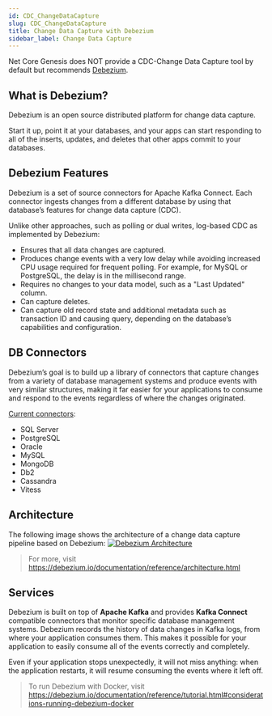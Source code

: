 ```yaml
---
id: CDC_ChangeDataCapture
slug: CDC_ChangeDataCapture
title: Change Data Capture with Debezium
sidebar_label: Change Data Capture
---
```


Net Core Genesis does NOT provide a CDC-Change Data Capture tool by default but recommends [Debezium](https://debezium.io/).


## What is Debezium?

Debezium is an open source distributed platform for change data capture. 

Start it up, point it at your databases, and your apps can start responding to all of the inserts, updates, and deletes that other apps commit to your databases.


## Debezium Features

Debezium is a set of source connectors for Apache Kafka Connect. Each connector ingests changes from a different database by using that database’s features for change data capture (CDC). 

Unlike other approaches, such as polling or dual writes, log-based CDC as implemented by Debezium:

- Ensures that all data changes are captured.
- Produces change events with a very low delay while avoiding increased CPU usage required for frequent polling. For example, for MySQL or PostgreSQL, the delay is in the millisecond range.
- Requires no changes to your data model, such as a "Last Updated" column.
- Can capture deletes.
- Can capture old record state and additional metadata such as transaction ID and causing query, depending on the database’s capabilities and configuration.



## DB Connectors

Debezium’s goal is to build up a library of connectors that capture changes from a variety of database management systems and produce events with very similar structures, making it far easier for your applications to consume and respond to the events regardless of where the changes originated.

[Current connectors](https://debezium.io/documentation/reference/connectors/index.html):
- SQL Server
- PostgreSQL
- Oracle
- MySQL
- MongoDB
- Db2
- Cassandra
- Vitess

## Architecture
The following image shows the architecture of a change data capture pipeline based on Debezium:
[![Debezium Architecture](https://netcoregenesis.com/images/documentation/debezium-architecture.png)](https://netcoregenesis.com/images/documentation/debezium-architecture.png)

> For more, visit https://debezium.io/documentation/reference/architecture.html

## Services
Debezium is built on top of **Apache Kafka** and provides **Kafka Connect** compatible connectors that monitor specific database management systems. 
Debezium records the history of data changes in Kafka logs, from where your application consumes them. This makes it possible for your application to easily consume all of the events correctly and completely. 

Even if your application stops unexpectedly, it will not miss anything: when the application restarts, it will resume consuming the events where it left off.

> To run Debezium with Docker, visit https://debezium.io/documentation/reference/tutorial.html#considerations-running-debezium-docker

